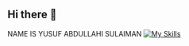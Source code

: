 ## Hi there 👋





NAME IS YUSUF ABDULLAHI SULAIMAN
[![My Skills](https://skillicons.dev/icons?i=html,react,vue,flutter&perline=3)](https://skillicons.dev)
